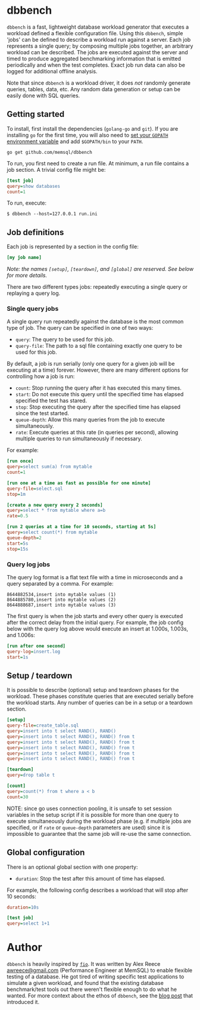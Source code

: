# dbbench

`dbbench` is a fast, lightweight database workload generator that executes a
workload defined a flexible configuration file. Using this `dbbench`, simple
'jobs' can be defined to describe a workload run
against a server. Each job represents a single query; by composing multiple
jobs together, an arbitrary workload can be described. The jobs are executed
against the server and timed to produce
aggregated benchmarking information that is emitted periodically and when the
test completes. Exact job run data can also be logged for additional offline
analysis.

Note that since `dbbench` is a workload driver, it does *not* randomly generate
queries, tables, data, etc. Any random data generation or setup can be easily
done with SQL queries.

## Getting started

To install, first install the dependencies (`golang-go` and `git`). If you are installing `go` for the first time, you will also need
to [set your `GOPATH` environment
variable](https://golang.org/doc/code.html#GOPATH) and add `$GOPATH/bin` to
your `PATH`.

```
go get github.com/memsql/dbbench
```

To run, you first need to create a run file. At minimum, a run file contains
a job section. A trivial config file might be:

```ini
[test job]
query=show databases
count=1
```

To run, execute:
```
$ dbbench --host=127.0.0.1 run.ini
```

## Job definitions

Each job is represented by a section in the config file:

```ini
[my job name]
```

_Note: the names `[setup]`, `[teardown]`, and `[global]` are reserved. See below for more details._

There are two different types jobs: repeatedly executing a single query or
replaying a query log.

### Single query jobs

A single query run repeatedly against the database is the most common
type of job. The query can be specified in one of two ways:

  - `query`: The query to be used for this job.
  - `query-file`: The path to a sql file containing exactly one query
     to be used for this job.

By default, a job is run serially (only one query for a given job will be
executing at a time) forever. However, there are many different options for
controlling how a job is run:

  - `count`: Stop running the query after it has executed this many times.
  - `start`: Do not execute this query until the specified time has
      elapsed specified the test has stared.
  - `stop`: Stop executing the query after the specified time has elapsed since
      the test started.
  - `queue-depth`: Allow this many queries from the job to execute simultaneously.
  - `rate`: Execute queries at this rate (in queries per second), allowing
      multiple queries to run simultaneously if necessary.


For example:

```ini
[run once]
query=select sum(a) from mytable
count=1

[run one at a time as fast as possible for one minute]
query-file=select.sql
stop=1m

[create a new query every 2 seconds]
query=select * from mytable where a=b
rate=0.5

[run 2 queries at a time for 10 seconds, starting at 5s]
query=select count(*) from mytable
queue-depth=2
start=5s
stop=15s
```

### Query log jobs

The query log format is a flat text file with a time in microseconds and
a query separated by a comma. For example:

```
8644882534,insert into mytable values (1)
8644885780,insert into mytable values (2)
8644888687,insert into mytable values (3)
```

The first query is when the job starts and every other query is executed after
the correct delay from the initial query. For example, the job config below
with the query log above would execute an insert at 1.000s, 1.003s, and 1.006s:

```ini
[run after one second]
query-log=insert.log
start=1s
```

## Setup / teardown

It is possible to describe (optional) setup and teardown phases
for the workload. These phases constitute queries that are executed
serially before the workload starts. Any number of queries can
be in a setup or a teardown section.

```ini
[setup]
query-file=create_table.sql
query=insert into t select RAND(), RAND()
query=insert into t select RAND(), RAND() from t
query=insert into t select RAND(), RAND() from t
query=insert into t select RAND(), RAND() from t
query=insert into t select RAND(), RAND() from t
query=insert into t select RAND(), RAND() from t

[teardown]
query=drop table t

[count]
query=count(*) from t where a < b
count=30
```

NOTE: since go uses connection pooling, it is unsafe to set
session variables in the setup script if it is possible for
more than one query to execute simultaneously during the workload
phase (e.g. if multiple jobs are specified, or if `rate` or
`queue-depth` parameters are used) since it is impossible to
guarantee that the same job will re-use the same connection.

## Global configuration

There is an optional global section with one property:

  - `duration`: Stop the test after this amount of time has elapsed.

For example, the following config describes a workload that will stop after 10 seconds:

```ini
duration=10s

[test job]
query=select 1+1
```

# Author
`dbbench` is heavily inspired by [`fio`](https://github.com/axboe/fio). It
was written by Alex Reece <awreece@gmail.com> (Performance Engineer at MemSQL)
to enable flexible testing of a database. He got tired of writing specific test
applications to simulate a given workload, and found that the existing database
benchmark/test tools out there weren't flexible enough to do what he wanted. For more
context about the ethos of `dbbench`, see the
[blog post](http://blog.memsql.com/dbbench-active-benchmarking/) that introduced it.
